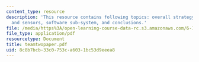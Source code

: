 ```yaml
---
content_type: resource
description: 'This resource contains following topics: overall strategy, mechanisms
  and sensors, software sub-system, and conclusions.'
file: /media/https%3A/open-learning-course-data-rc.s3.amazonaws.com/6-186-mobile-autonomous-systems-laboratory-january-iap-2005/8c8b7bcb33c0753ca6031bc53d9eeea8_teamtwopaper.pdf
file_type: application/pdf
resourcetype: Document
title: teamtwopaper.pdf
uid: 8c8b7bcb-33c0-753c-a603-1bc53d9eeea8
---
```

